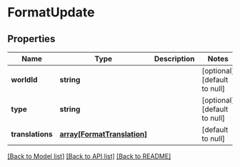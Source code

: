 # FormatUpdate

## Properties
Name | Type | Description | Notes
------------ | ------------- | ------------- | -------------
**worldId** | **string** |  | [optional] [default to null]
**type** | **string** |  | [optional] [default to null]
**translations** | [**array[FormatTranslation]**](FormatTranslation.md) |  | [default to null]

[[Back to Model list]](../README.md#documentation-for-models) [[Back to API list]](../README.md#documentation-for-api-endpoints) [[Back to README]](../README.md)


